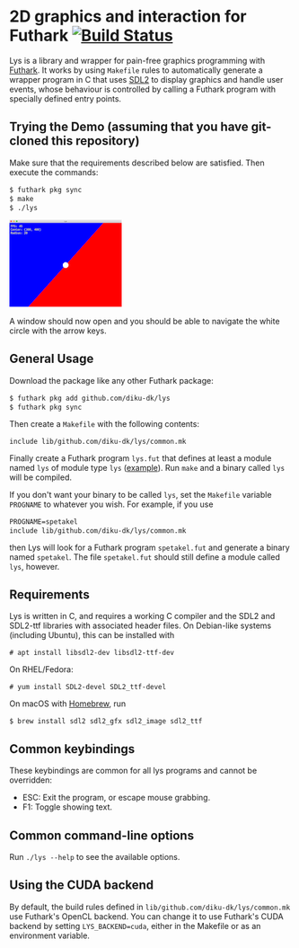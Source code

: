 # 2D graphics and interaction for Futhark [![Build Status](https://travis-ci.org/diku-dk/lys.svg?branch=master)](https://travis-ci.org/diku-dk/lys)

Lys is a library and wrapper for pain-free graphics programming with
[Futhark](https://futhark-lang.org).  It works by using `Makefile`
rules to automatically generate a wrapper program in C that uses
[SDL2](https://www.libsdl.org/) to display graphics and handle user
events, whose behaviour is controlled by calling a Futhark program
with specially defined entry points.

## Trying the Demo (assuming that you have git-cloned this repository)

Make sure that the requirements described below are satisfied. Then
execute the commands:
```
$ futhark pkg sync
$ make
$ ./lys
```
![Lys Window](/lys.png)

A window should now open and you should be able to navigate the white
circle with the arrow keys.

## General Usage

Download the package like any other Futhark package:

```
$ futhark pkg add github.com/diku-dk/lys
$ futhark pkg sync
```

Then create a `Makefile` with the following contents:

```make
include lib/github.com/diku-dk/lys/common.mk
```

Finally create a Futhark program `lys.fut` that defines at least a
module named `lys` of module type `lys` ([example](lys.fut)).  Run
`make` and a binary called `lys` will be compiled.

If you don't want your binary to be called `lys`, set the `Makefile`
variable `PROGNAME` to whatever you wish.  For example, if you use

```make
PROGNAME=spetakel
include lib/github.com/diku-dk/lys/common.mk
```

then Lys will look for a Futhark program `spetakel.fut` and generate a
binary named `spetakel`.  The file `spetakel.fut` should still define
a module called `lys`, however.

## Requirements

Lys is written in C, and requires a working C compiler and the SDL2
and SDL2-ttf libraries with associated header files.  On Debian-like
systems (including Ubuntu), this can be installed with

```
# apt install libsdl2-dev libsdl2-ttf-dev
```

On RHEL/Fedora:

```
# yum install SDL2-devel SDL2_ttf-devel
```

On macOS with [Homebrew](https://brew.sh), run

```
$ brew install sdl2 sdl2_gfx sdl2_image sdl2_ttf
```

## Common keybindings

These keybindings are common for all lys programs and cannot be
overridden:

  + ESC: Exit the program, or escape mouse grabbing.
  + F1: Toggle showing text.

## Common command-line options

Run `./lys --help` to see the available options.

## Using the CUDA backend

By default, the build rules defined in
`lib/github.com/diku-dk/lys/common.mk` use Futhark's OpenCL backend.
You can change it to use Futhark's CUDA backend by setting
`LYS_BACKEND=cuda`, either in the Makefile or as an environment
variable.
